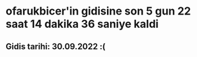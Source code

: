 # ofarukbicer'in gidisine son 5 gun 22 saat 14 dakika 36 saniye kaldi

## Gidis tarihi: 30.09.2022 :(